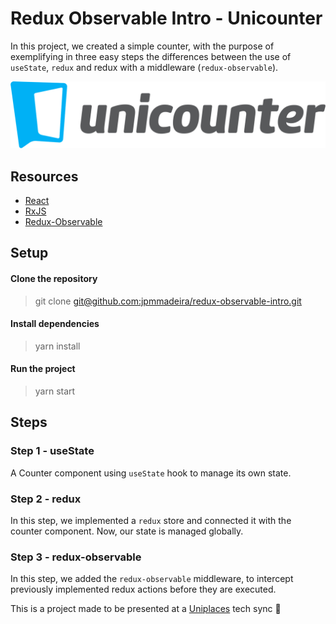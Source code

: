 # Redux Observable Intro - Unicounter

In this project, we created a simple counter, with the purpose of exemplifying in three easy steps the differences between the use of `useState`, `redux` and redux with a middleware (`redux-observable`).

![logo](/public/logo.png)

## Resources

- [React](https://reactjs.org)
- [RxJS](https://rxjs.dev)
- [Redux-Observable](https://redux-observable.js.org)

## Setup

#### Clone the repository
> git clone [git@github.com:jpmmadeira/redux-observable-intro.git](https://github.com/jpmmadeira/redux-observable-intro)

#### Install dependencies
> yarn install

#### Run the project
> yarn start


## Steps

### Step 1 - useState
A Counter component using `useState` hook to manage its own state.

### Step 2 - redux
In this step, we implemented a `redux` store and connected it with the counter component. Now, our state is managed globally.

### Step 3 - redux-observable
In this step, we added the `redux-observable` middleware, to intercept previously implemented redux actions before they are executed.

This is a project made to be presented at a [Uniplaces](https://uniplaces.com) tech sync 🚀